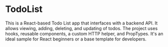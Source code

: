 # TodoList
This is a React-based Todo List app that interfaces with a backend API. It allows viewing, adding, deleting, and updating of todos. The project uses hooks, reusable components, a custom HTTP helper, and PropTypes. It's an ideal sample for React beginners or a base template for developers.

